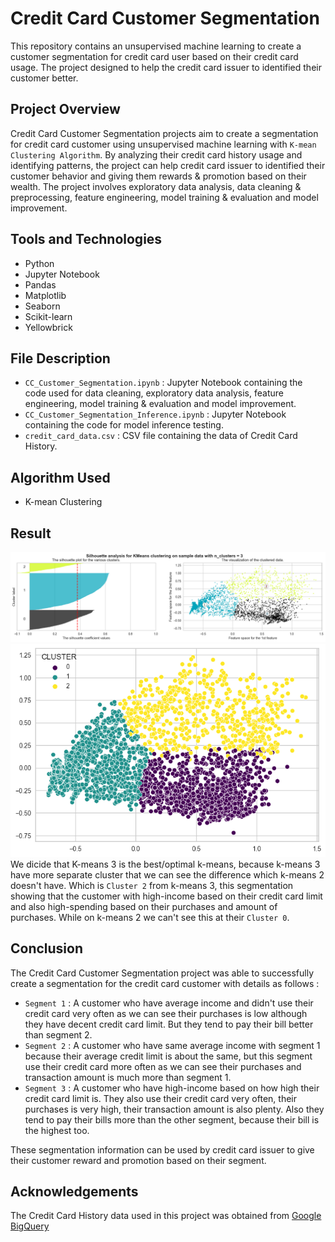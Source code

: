 # Credit Card Customer Segmentation
This repository contains an unsupervised machine learning to create a customer segmentation for credit card user based on their credit card usage. The project designed to help the credit card issuer to identified their customer better.

## Project Overview
Credit Card Customer Segmentation projects aim to create a segmentation for credit card customer using unsupervised machine learning with `K-mean Clustering Algorithm`. By analyzing their credit card history usage and identifying patterns, the project can help credit card issuer to identified their customer behavior and giving them rewards & promotion based on their wealth. The project involves exploratory data analysis, data cleaning & preprocessing, feature engineering, model training & evaluation and model improvement.

## Tools and Technologies
- Python
- Jupyter Notebook
- Pandas
- Matplotlib
- Seaborn
- Scikit-learn
- Yellowbrick

## File Description
- `CC_Customer_Segmentation.ipynb` : Jupyter Notebook containing the code used for data cleaning, exploratory data analysis, feature engineering, model training & evaluation and model improvement.
- `CC_Customer_Segmentation_Inference.ipynb` : Jupyter Notebook containing the code for model inference testing.
- `credit_card_data.csv` : CSV file containing the data of Credit Card History.

## Algorithm Used
- K-mean Clustering

## Result
![Shilhouette](./images/01_silhouette_3.png)  
![KMeans-3](./images/02_kmeans_3.png)  
We dicide that K-means 3 is the best/optimal k-means, because k-means 3 have more separate cluster that we can see the difference which k-means 2 doesn't have. Which is `Cluster 2` from k-means 3, this segmentation showing that the customer with high-income based on their credit card limit and also high-spending based on their purchases and amount of purchases. While on k-means 2 we can't see this at their `Cluster 0`.  
  
<!-- ![Average Purchase](./images/03_average_purchases.png)  
Above are the result of clustering using `n_cluster=3`, as we can see :
- The average purchase of `Cluster 0`, `Cluster 1` and `Cluster 2` is well separated, customer at `Cluster 1` are those _who use their credit card less_ to purchase item, then `Cluster 0` in the middle, who use their credit card more than `Cluster 1` but less than `Cluster 2`. And last `Cluster 2` looks like a customer with high income, their average purchases is high, average amount of transaction is 29+ transaction. -->

## Conclusion
<!-- ![Segmentation Result](./images/04_segmentation_result.png)   -->
The Credit Card Customer Segmentation project was able to successfully create a segmentation for the credit card customer with details as follows :
- `Segment 1` :
A customer who have average income and didn't use their credit card very often as we can see their purchases is low although they have decent credit card limit. But they tend to pay their bill better than segment 2.
- `Segment 2` :
A customer who have same average income with segment 1 because their average credit limit is about the same, but this segment use their credit card more often as we can see their purchases and transaction amount is much more than segment 1.
- `Segment 3` :
A customer who have high-income based on how high their credit card limit is. They also use their credit card very often, their purchases is very high, their transaction amount is also plenty. Also they tend to pay their bills more than the other segment, because their bill is the highest too.

These segmentation information can be used by credit card issuer to give their customer reward and promotion based on their segment.

## Acknowledgements
The Credit Card History data used in this project was obtained from [Google BigQuery](https://console.cloud.google.com/bigquery?p=ftds-hacktiv8-project&d=phase1_ftds_001_sby&t=credit-card-information&page=table)
